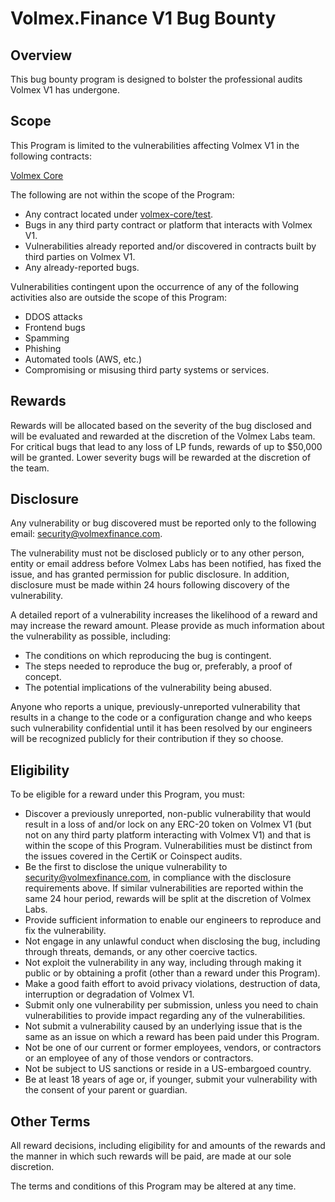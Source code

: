 # Volmex.Finance V1 Bug Bounty

## Overview
This bug bounty program is designed to bolster the professional audits Volmex V1 has undergone.

## Scope
This Program is limited to the vulnerabilities affecting Volmex V1 in the following contracts:

[Volmex Core](https://github.com/volmexfinance/volmex-core/)

The following are not within the scope of the Program:

- Any contract located under [volmex-core/test](https://github.com/volmexfinance/volmex-core/tree/master/test).
- Bugs in any third party contract or platform that interacts with Volmex V1.
- Vulnerabilities already reported and/or discovered in contracts built by third parties on Volmex V1.
- Any already-reported bugs.

Vulnerabilities contingent upon the occurrence of any of the following activities also are outside the scope of this Program:

- DDOS attacks
- Frontend bugs
- Spamming
- Phishing
- Automated tools (AWS, etc.)
- Compromising or misusing third party systems or services.

## Rewards

Rewards will be allocated based on the severity of the bug disclosed and will be evaluated and rewarded at the discretion of the Volmex Labs team. For critical bugs that lead to any loss of LP funds, rewards of up to $50,000 will be granted. Lower severity bugs will be rewarded at the discretion of the team. 

## Disclosure

Any vulnerability or bug discovered must be reported only to the following email: [security@volmexfinance.com](security@volmexfinance.com).

The vulnerability must not be disclosed publicly or to any other person, entity or email address before Volmex Labs has been notified, has fixed the issue, and has granted permission for public disclosure. In addition, disclosure must be made within 24 hours following discovery of the vulnerability.

A detailed report of a vulnerability increases the likelihood of a reward and may increase the reward amount. Please provide as much information about the vulnerability as possible, including:
- The conditions on which reproducing the bug is contingent.
- The steps needed to reproduce the bug or, preferably, a proof of concept.
- The potential implications of the vulnerability being abused.

Anyone who reports a unique, previously-unreported vulnerability that results in a change to the code or a configuration change and who keeps such vulnerability confidential until it has been resolved by our engineers will be recognized publicly for their contribution if they so choose.

## Eligibility

To be eligible for a reward under this Program, you must:

- Discover a previously unreported, non-public vulnerability that would result in a loss of and/or lock on any ERC-20 token on Volmex V1 (but not on any third party platform interacting with Volmex V1) and that is within the scope of this Program. Vulnerabilities must be distinct from the issues covered in the CertiK or Coinspect audits.
- Be the first to disclose the unique vulnerability to [security@volmexfinance.com](security@volmexfinance.com), in compliance with the disclosure requirements above. If similar vulnerabilities are reported within the same 24 hour period, rewards will be split at the discretion of Volmex Labs.
- Provide sufficient information to enable our engineers to reproduce and fix the vulnerability.
- Not engage in any unlawful conduct when disclosing the bug, including through threats, demands, or any other coercive tactics.
- Not exploit the vulnerability in any way, including through making it public or by obtaining a profit (other than a reward under this Program).
- Make a good faith effort to avoid privacy violations, destruction of data, interruption or degradation of Volmex V1.
- Submit only one vulnerability per submission, unless you need to chain vulnerabilities to provide impact regarding any of the vulnerabilities.
- Not submit a vulnerability caused by an underlying issue that is the same as an issue on which a reward has been paid under this Program.
- Not be one of our current or former employees, vendors, or contractors or an employee of any of those vendors or contractors.
- Not be subject to US sanctions or reside in a US-embargoed country.
- Be at least 18 years of age or, if younger, submit your vulnerability with the consent of your parent or guardian.

## Other Terms

All reward decisions, including eligibility for and amounts of the rewards and the manner in which such rewards will be paid, are made at our sole discretion.

The terms and conditions of this Program may be altered at any time.

